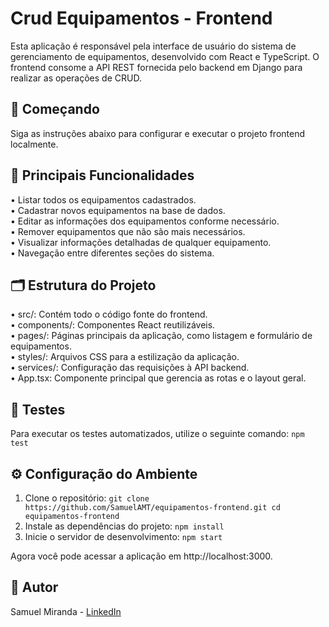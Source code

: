# Crud Equipamentos - Frontend

Esta aplicação é responsável pela interface de usuário do sistema de gerenciamento de equipamentos, desenvolvido com React e TypeScript. O frontend consome a API REST fornecida pelo backend em Django para realizar as operações de CRUD.

## 🚀 Começando
Siga as instruções abaixo para configurar e executar o projeto frontend localmente.

## 🌟 Principais Funcionalidades
• Listar todos os equipamentos cadastrados.</br>
• Cadastrar novos equipamentos na base de dados.</br>
• Editar as informações dos equipamentos conforme necessário.</br>
• Remover equipamentos que não são mais necessários.</br>
• Visualizar informações detalhadas de qualquer equipamento.</br>
• Navegação entre diferentes seções do sistema.</br>

## 🗂️ Estrutura do Projeto
• src/: Contém todo o código fonte do frontend.</br>
  • components/: Componentes React reutilizáveis.</br>
  • pages/: Páginas principais da aplicação, como listagem e formulário de equipamentos.</br>
  • styles/: Arquivos CSS para a estilização da aplicação.</br>
  • services/: Configuração das requisições à API backend.</br>
  • App.tsx: Componente principal que gerencia as rotas e o layout geral.</br>

## 🧪 Testes
Para executar os testes automatizados, utilize o seguinte comando:
```npm test```

## ⚙️ Configuração do Ambiente
1. Clone o repositório:
   `
   git clone https://github.com/SamuelAMT/equipamentos-frontend.git
   cd equipamentos-frontend
  `
2. Instale as dependências do projeto:
  `npm install`
3. Inicie o servidor de desenvolvimento:
  `npm start`

Agora você pode acessar a aplicação em http://localhost:3000.

## 👤 Autor
Samuel Miranda - [LinkedIn](https://www.linkedin.com/in/samuel-miranda-software-py/)
